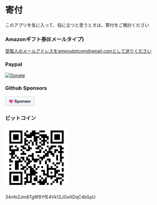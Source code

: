 # 寄付

このアプリを気に入って、役に立つと思うときは、寄付をご検討ください

### Amazonギフト券(Eメールタイプ)
受取人のメールアドレスをgmerudotcom@gmail.comとして送りください

### Paypal
[![Donate](https://www.paypalobjects.com/ja_JP/i/btn/btn_donateCC_LG.gif)](https://www.paypal.me/hkkuah)

### Github Sponsors
[![github_sponsors](./github_sponsor.png)](https://github.com/sponsors/alphasp)

### ビットコイン
![btc](./btc.png)

34nfe2Jm8Tg8f8YfE4Vk12JGeXDqC4b5pU